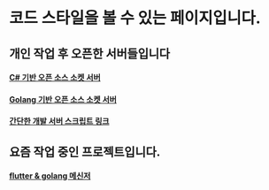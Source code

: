 # 코드 스타일을 볼 수 있는 페이지입니다.

## 개인 작업 후 오픈한 서버들입니다

#### [C# 기반 오픈 소스 소켓 서버](https://github.com/fatherscott/GoodTiger)

#### [Golang 기반 오픈 소스 소켓 서버](https://github.com/fatherscott/huchat)

#### [간단한 개발 서버 스크립트 링크](https://github.com/ini64/DevServer)

## 요즘 작업 중인 프로젝트입니다.

#### [flutter & golang 메신저](https://github.com/fatherscott/niko)
